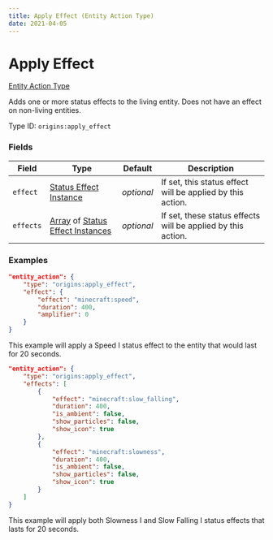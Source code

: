 ```yaml
---
title: Apply Effect (Entity Action Type)
date: 2021-04-05
---
```


# Apply Effect

[Entity Action Type](../entity_action_types.md)

Adds one or more status effects to the living entity. Does not have an effect on non-living entities.

Type ID: `origins:apply_effect`


### Fields

Field  | Type | Default | Description
-------|------|---------|-------------
`effect` | [Status Effect Instance](../data_types/status_effect_instance.md) | _optional_ | If set, this status effect will be applied by this action.
`effects` | [Array](../data_types/array.md) of [Status Effect Instances](../data_types/status_effect_instance.md) | _optional_ | If set, these status effects will be applied by this action.


### Examples

```json
"entity_action": {
    "type": "origins:apply_effect",
    "effect": {
        "effect": "minecraft:speed",
        "duration": 400,
        "amplifier": 0
    }
}
```

This example will apply a Speed I status effect to the entity that would last for 20 seconds.
<br>

```json
"entity_action": {
	"type": "origins:apply_effect",
	"effects": [
		{
			"effect": "minecraft:slow_falling",
			"duration": 400,
			"is_ambient": false,
			"show_particles": false,
			"show_icon": true
		},
		{
			"effect": "minecraft:slowness",
			"duration": 400,
			"is_ambient": false,
			"show_particles": false,
			"show_icon": true
		}
	]
}
```
This example will apply both Slowness I and Slow Falling I status effects that lasts for 20 seconds.
